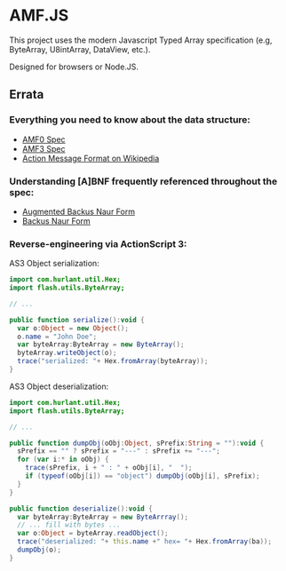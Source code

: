 # AMF.JS

This project uses the modern Javascript Typed Array specification (e.g, ByteArray, U8intArray, DataView, etc.).

Designed for browsers or Node.JS.

## Errata

### Everything you need to know about the data structure:

- [AMF0 Spec](http://download.macromedia.com/pub/labs/amf/amf0_spec_121207.pdf)
- [AMF3 Spec](http://wwwimages.adobe.com/www.adobe.com/content/dam/Adobe/en/devnet/amf/pdf/amf-file-format-spec.pdf)
- [Action Message Format on Wikipedia](https://en.wikipedia.org/wiki/Action_Message_Format)

### Understanding [A]BNF frequently referenced throughout the spec:

- [Augmented Backus Naur Form](https://en.wikipedia.org/wiki/Augmented_Backus%E2%80%93Naur_Form)
- [Backus Naur Form](https://en.wikipedia.org/wiki/Backus%E2%80%93Naur_Form)

### Reverse-engineering via ActionScript 3:

AS3 Object serialization:

```actionscript
import com.hurlant.util.Hex;
import flash.utils.ByteArray;

// ...

public function serialize():void {
  var o:Object = new Object();
  o.name = "John Doe";
  var byteArray:ByteArray = new ByteArray();
  byteArray.writeObject(o);
  trace("serialized: "+ Hex.fromArray(byteArray));
}
```

AS3 Object deserialization:

```actionscript
import com.hurlant.util.Hex;
import flash.utils.ByteArray;

// ...

public function dumpObj(oObj:Object, sPrefix:String = ""):void {
  sPrefix == "" ? sPrefix = "---" : sPrefix += "---";
  for (var i:* in oObj) {
    trace(sPrefix, i + " : " + oObj[i], "  ");
    if (typeof(oObj[i]) == "object") dumpObj(oObj[i], sPrefix);
  }
}

public function deserialize():void {
  var byteArray:ByteArray = new ByteArrray();
  // ... fill with bytes ...
  var o:Object = byteArray.readObject();
  trace("deserialized: "+ this.name +" hex= "+ Hex.fromArray(ba));
  dumpObj(o);
}
```
